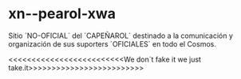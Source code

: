 # xn--pearol-xwa

Sitio ´NO-OFICIAL´ del ´CAPEÑAROL´ destinado a la comunicación y organización de sus suporters ´OFICIALES´ en todo el Cosmos.

<<<<<<<<<<<<<<<<<<<<<<<<<We don´t fake it we just take.it>>>>>>>>>>>>>>>>>>>>>>>>>

